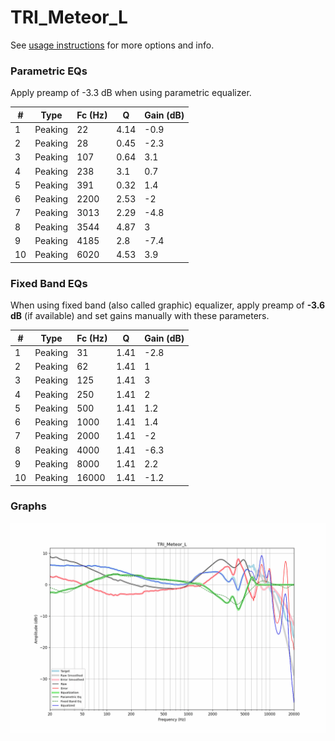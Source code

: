 # TRI_Meteor_L
See [usage instructions](https://github.com/jaakkopasanen/AutoEq#usage) for more options and info.

### Parametric EQs
Apply preamp of -3.3 dB when using parametric equalizer.

|   # | Type    |   Fc (Hz) |    Q |   Gain (dB) |
|-----|---------|-----------|------|-------------|
|   1 | Peaking |        22 | 4.14 |        -0.9 |
|   2 | Peaking |        28 | 0.45 |        -2.3 |
|   3 | Peaking |       107 | 0.64 |         3.1 |
|   4 | Peaking |       238 | 3.1  |         0.7 |
|   5 | Peaking |       391 | 0.32 |         1.4 |
|   6 | Peaking |      2200 | 2.53 |        -2   |
|   7 | Peaking |      3013 | 2.29 |        -4.8 |
|   8 | Peaking |      3544 | 4.87 |         3   |
|   9 | Peaking |      4185 | 2.8  |        -7.4 |
|  10 | Peaking |      6020 | 4.53 |         3.9 |

### Fixed Band EQs
When using fixed band (also called graphic) equalizer, apply preamp of **-3.6 dB** (if available) and set gains manually with these parameters.

|   # | Type    |   Fc (Hz) |    Q |   Gain (dB) |
|-----|---------|-----------|------|-------------|
|   1 | Peaking |        31 | 1.41 |        -2.8 |
|   2 | Peaking |        62 | 1.41 |         1   |
|   3 | Peaking |       125 | 1.41 |         3   |
|   4 | Peaking |       250 | 1.41 |         2   |
|   5 | Peaking |       500 | 1.41 |         1.2 |
|   6 | Peaking |      1000 | 1.41 |         1.4 |
|   7 | Peaking |      2000 | 1.41 |        -2   |
|   8 | Peaking |      4000 | 1.41 |        -6.3 |
|   9 | Peaking |      8000 | 1.41 |         2.2 |
|  10 | Peaking |     16000 | 1.41 |        -1.2 |

### Graphs
![](./TRI_Meteor_L.png)
